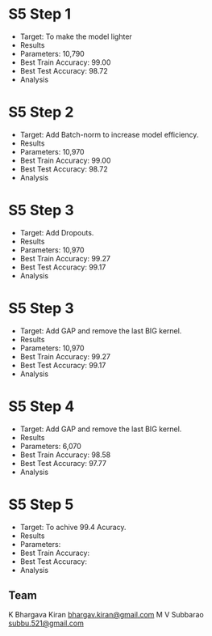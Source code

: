 # S5 Step 1

* Target: To make the model lighter
* Results
* Parameters: 10,790
* Best Train Accuracy: 99.00
* Best Test Accuracy: 98.72
* Analysis

# S5 Step 2

* Target: Add Batch-norm to increase model efficiency.
* Results
* Parameters: 10,970
* Best Train Accuracy: 99.00
* Best Test Accuracy: 98.72
* Analysis

# S5 Step 3

* Target: Add Dropouts.
* Results
* Parameters: 10,970
* Best Train Accuracy: 99.27
* Best Test Accuracy: 99.17
* Analysis


# S5 Step 3

* Target: Add GAP and remove the last BIG kernel.
* Results
* Parameters: 10,970
* Best Train Accuracy: 99.27
* Best Test Accuracy: 99.17
* Analysis


# S5 Step 4

* Target: Add GAP and remove the last BIG kernel.
* Results
* Parameters: 6,070
* Best Train Accuracy: 98.58
* Best Test Accuracy: 97.77
* Analysis


# S5 Step 5

* Target: To achive 99.4 Acuracy.
* Results
* Parameters: 
* Best Train Accuracy: 
* Best Test Accuracy: 
* Analysis

## Team
K Bhargava Kiran 
bhargav.kiran@gmail.com
M V Subbarao
subbu.521@gmail.com
